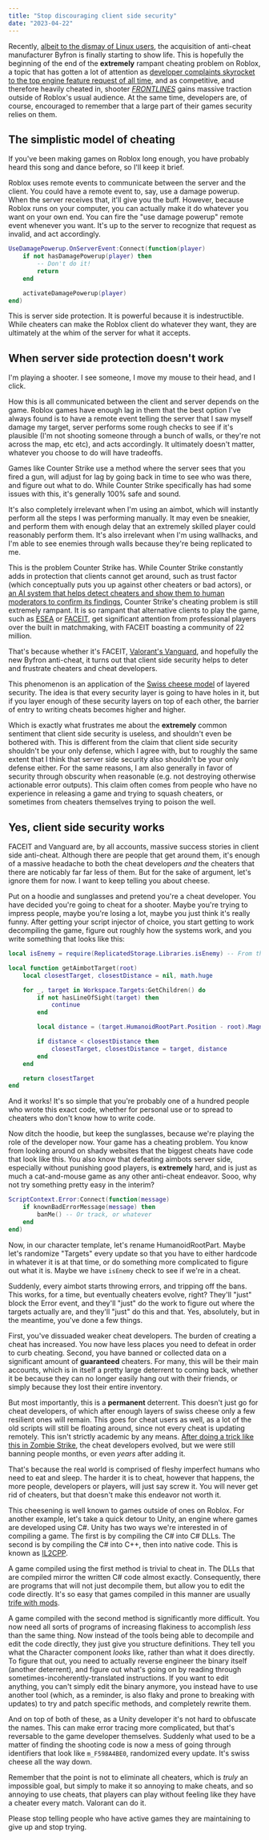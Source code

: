 ```yaml
---
title: "Stop discouraging client side security"
date: "2023-04-22"
---
```


Recently, [albeit to the dismay of Linux users](https://devforum.roblox.com/t/the-new-roblox-64-bit-byfron-client-forbids-wine-users-from-using-it-most-likely-unintentional/2305528), the acquisition of anti-cheat manufacturer Byfron is finally starting to show life. This is hopefully the beginning of the end of the **extremely** rampant cheating problem on Roblox, a topic that has gotten a lot of attention as [developer complaints skyrocket to the top engine feature request of all time](https://devforum.roblox.com/t/developers-are-not-equipped-to-deal-with-exploiters/1770356), and as competitive, and therefore heavily cheated in, shooter [*FRONTLINES*](https://www.roblox.com/games/5938036553/FRONTLINES) gains massive traction outside of Roblox's usual audience. At the same time, developers are, of course, encouraged to remember that a large part of their games security relies on them.

## The simplistic model of cheating

If you've been making games on Roblox long enough, you have probably heard this song and dance before, so I'll keep it brief.

Roblox uses remote events to communicate between the server and the client. You could have a remote event to, say, use a damage powerup. When the server receives that, it'll give you the buff. However, because Roblox runs on your computer, you can actually make it do whatever you want on your own end. You can fire the "use damage powerup" remote event whenever you want. It's up to the server to recognize that request as invalid, and act accordingly.

```lua
UseDamagePowerup.OnServerEvent:Connect(function(player)
	if not hasDamagePowerup(player) then
		-- Don't do it!
		return
	end

	activateDamagePowerup(player)
end)
```

This is server side protection. It is powerful because it is indestructible. While cheaters can make the Roblox client do whatever they want, they are ultimately at the whim of the server for what it accepts.

## When server side protection doesn't work

I'm playing a shooter. I see someone, I move my mouse to their head, and I click.

How this is all communicated between the client and server depends on the game. Roblox games have enough lag in them that the best option I've always found is to have a remote event telling the server that I saw myself damage my target, server performs some rough checks to see if it's plausible (I'm not shooting someone through a bunch of walls, or they're not across the map, etc etc), and acts accordingly. It ultimately doesn't matter, whatever you choose to do will have tradeoffs.

Games like Counter Strike use a method where the server sees that you fired a gun, will adjust for lag by going back in time to see who was there, and figure out what to do. While Counter Strike specifically has had some issues with this, it's generally 100% safe and sound.

It's also completely irrelevant when I'm using an aimbot, which will instantly perform all the steps I was performing manually. It may even be sneakier, and perform them with enough delay that an extremely skilled player could reasonably perform them. It's also irrelevant when I'm using wallhacks, and I'm able to see enemies through walls because they're being replicated to me. 

This is the problem Counter Strike has. While Counter Strike constantly adds in protection that clients cannot get around, such as trust factor (which conceptually puts you up against other cheaters or bad actors), or [an AI system that helps detect cheaters and show them to human moderators to confirm its findings](https://www.youtube.com/watch?v=kTiP0zKF9bc), Counter Strike's cheating problem is still extremely rampant. It is so rampant that alternative clients to play the game, such as [ESEA](https://play.esea.net/) or [FACEIT](https://www.faceit.com/en), get significant attention from professional players over the built in matchmaking, with FACEIT boasting a community of 22 million.

That's because whether it's FACEIT, [Valorant's Vanguard](https://support-valorant.riotgames.com/hc/en-us/articles/360046160933-What-is-Vanguard-), and hopefully the new Byfron anti-cheat, it turns out that client side security helps to deter and frustrate cheaters and cheat developers.

This phenomenon is an application of the [Swiss cheese model](https://en.wikipedia.org/wiki/Swiss_cheese_model) of layered security. The idea is that every security layer is going to have holes in it, but if you layer enough of these security layers on top of each other, the barrier of entry to writing cheats becomes higher and higher.

Which is exactly what frustrates me about the **extremely** common sentiment that client side security is useless, and shouldn't even be bothered with. This is different from the claim that client side security shouldn't be your only defense, which I agree with, but to roughly the same extent that I think that server side security also shouldn't be your only defense either. For the same reasons, I am also generally in favor of security through obscurity when reasonable (e.g. not destroying otherwise actionable error outputs). This claim often comes from people who have no experience in releasing a game and trying to squash cheaters, or sometimes from cheaters themselves trying to poison the well.

## Yes, client side security works

FACEIT and Vanguard are, by all accounts, massive success stories in client side anti-cheat. Although there are people that get around them, it's enough of a massive headache to both the cheat developers *and* the cheaters that there are noticably far far less of them. But for the sake of argument, let's ignore them for now. I want to keep telling you about cheese.

Put on a hoodie and sunglasses and pretend you're a cheat developer. You have decided you're going to cheat for a shooter. Maybe you're trying to impress people, maybe you're losing a lot, maybe you just think it's really funny. After getting your script injector of choice, you start getting to work decompiling the game, figure out roughly how the systems work, and you write something that looks like this:

```lua
local isEnemy = require(ReplicatedStorage.Libraries.isEnemy) -- From the game!

local function getAimbotTarget(root)
	local closestTarget, closestDistance = nil, math.huge

	for _, target in Workspace.Targets:GetChildren() do
		if not hasLineOfSight(target) then
			continue
		end

		local distance = (target.HumanoidRootPart.Position - root).Magnitude

		if distance < closestDistance then
			closestTarget, closestDistance = target, distance
		end
	end

	return closestTarget
end
```

And it works! It's so simple that you're probably one of a hundred people who wrote this exact code, whether for personal use or to spread to cheaters who don't know how to write code.

Now ditch the hoodie, but keep the sunglasses, because we're playing the role of the developer now. Your game has a cheating problem. You know from looking around on shady websites that the biggest cheats have code that look like this. You also know that defeating aimbots server side, especially without punishing good players, is **extremely** hard, and is just as much a cat-and-mouse game as any other anti-cheat endeavor. Sooo, why not try something pretty easy in the interim?

```lua
ScriptContext.Error:Connect(function(message)
	if knownBadErrorMessage(message) then
		banMe() -- Or track, or whatever
	end
end)
```

Now, in our character template, let's rename HumanoidRootPart. Maybe let's randomize "Targets" every update so that you have to either hardcode in whatever it is at that time, or do something more complicated to figure out what it is. Maybe we have `isEnemy` check to see if we're in a cheat.

Suddenly, every aimbot starts throwing errors, and tripping off the bans. This works, for a time, but eventually cheaters evolve, right? They'll "just" block the Error event, and they'll "just" do the work to figure out where the targets actually are, and they'll "just" do this and that. Yes, absolutely, but in the meantime, you've done a few things.

First, you've dissuaded weaker cheat developers. The burden of creating a cheat has increased. You now have less places you need to defeat in order to curb cheating. Second, you have banned or collected data on a significant amount of **guaranteed** cheaters. For many, this will be their main accounts, which is in itself a pretty large deterrent to coming back, whether it be because they can no longer easily hang out with their friends, or simply because they lost their entire inventory.

But most importantly, this is a **permanent** deterrent. This doesn't just go for cheat developers, of which after enough layers of swiss cheese only a few resilient ones will remain. This goes for cheat users as well, as a lot of the old scripts will still be floating around, since not every cheat is updating remotely. This isn't strictly academic by any means. [After doing a trick like this in Zombie Strike](https://github.com/Kampfkarren/zombie-strike/blob/9a3497e49a02a15cc2875f96e85469308792ed9a/src/hub/ServerScriptService/LobbyHandler.server.lua#L111-L139), the cheat developers evolved, but we were still banning people months, or even *years* after adding it. 

That's because the real world is comprised of fleshy imperfect humans who need to eat and sleep. The harder it is to cheat, however that happens, the more people, developers or players, will just say screw it. You will never get rid of cheaters, but that doesn't make this endeavor not worth it.

This cheesening is well known to games outside of ones on Roblox. For another example, let's take a quick detour to Unity, an engine where games are developed using C#. Unity has two ways we're interested in of compiling a game. The first is by compiling the C# into C# DLLs. The second is by compiling the C# into C++, then into native code. This is known as [IL2CPP](https://docs.unity3d.com/Manual/IL2CPP.html).

A game compiled using the first method is trivial to cheat in. The DLLs that are compiled mirror the written C# code almost exactly. Consequently, there are programs that will not just decompile them, but allow you to edit the code directly. It's so easy that games compiled in this manner are usually [trife with mods](https://gamebanana.com/games/6476).

A game compiled with the second method is significantly more difficult. You now need all sorts of programs of increasing flakiness to accomplish *less* than the same thing. Now instead of the tools being able to decompile and edit the code directly, they just give you structure definitions. They tell you what the Character component *looks* like, rather than what it does directly. To figure that out, you need to actually reverse engineer the binary itself (another deterrent), and figure out what's going on by reading through sometimes-incoherently-translated instructions. If you want to edit anything, you can't simply edit the binary anymore, you instead have to use another tool (which, as a reminder, is also flaky and prone to breaking with updates) to try and patch specific methods, and completely rewrite them.

And on top of both of these, as a Unity developer it's not hard to obfuscate the names. This can make error tracing more complicated, but that's reversable to the game developer themselves. Suddenly what used to be a matter of finding the shooting code is now a mess of going through identifiers that look like `m_F598A4BE0`, randomized every update. It's swiss cheese all the way down.

Remember that the point is not to eliminate all cheaters, which is *truly* an impossible goal, but simply to make it so annoying to make cheats, and so annoying to use cheats, that players can play without feeling like they have a cheater every match. Valorant can do it.

Please stop telling people who have active games they are maintaining to give up and stop trying.
